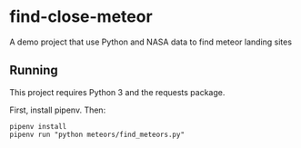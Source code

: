 # find-close-meteor
A demo project that use Python and NASA data to find meteor landing sites

## Running

This project requires Python 3 and the requests package.

First, install pipenv. Then:

```
pipenv install
pipenv run "python meteors/find_meteors.py"
```
